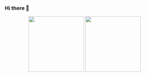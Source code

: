 ### Hi there 👋

<div align=center>
  <img height=175 src="https://github-readme-stats.vercel.app/api/top-langs/?username=bgmanuel99&layout=compact">
  <img height=175 src="https://github-readme-stats.vercel.app/api?username=bgmanuel99&show_icons=true&theme=tokyonight" />
</div>

<!--
**bgmanuel99/bgmanuel99** is a ✨ _special_ ✨ repository because its `README.md` (this file) appears on your GitHub profile.

Here are some ideas to get you started:

- 🔭 I’m currently working on ...
- 🌱 I’m currently learning ...
- 👯 I’m looking to collaborate on ...
- 🤔 I’m looking for help with ...
- 💬 Ask me about ...
- 📫 How to reach me: ...
- 😄 Pronouns: ...
- ⚡ Fun fact: ...
-->
